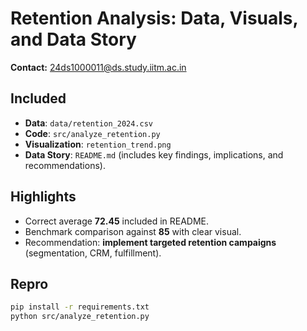 # Retention Analysis: Data, Visuals, and Data Story

**Contact:** 24ds1000011@ds.study.iitm.ac.in

## Included
- **Data**: `data/retention_2024.csv`
- **Code**: `src/analyze_retention.py`
- **Visualization**: `retention_trend.png`
- **Data Story**: `README.md` (includes key findings, implications, and recommendations).

## Highlights
- Correct average **72.45** included in README.
- Benchmark comparison against **85** with clear visual.
- Recommendation: **implement targeted retention campaigns** (segmentation, CRM, fulfillment).

## Repro
```bash
pip install -r requirements.txt
python src/analyze_retention.py
```
